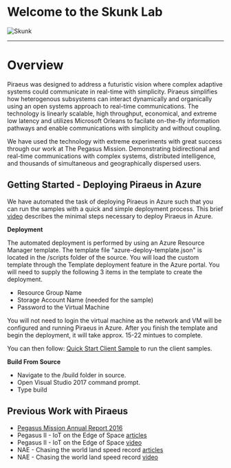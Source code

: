 Welcome to the Skunk Lab
================

![Skunk](https://pegasusmission.files.wordpress.com/2018/02/skunklab-171x199.jpg)

-----



Overview
================

Piraeus was designed to address a futuristic vision where complex adaptive systems could communicate in real-time with simplicity.  Piraeus simplifies how heterogenous subsystems can interact dynamically and organically using an open systems approach to real-time communications. 
The technology is linearly scalable, high throughput, economical, and extreme low latency and utilizes Microsoft Orleans to facilate on-the-fly information pathways and enable communications with simplicity and without coupling.

We have used the technology with extreme experiments with great success through our work at The Pegasus Mission.  Demonstrating bidirectional and real-time communications with complex systems, distributed intelligence, and thousands of simultaneous and geographically dispersed users.  


Getting Started - Deploying Piraeus in Azure
-----------

We have automated the task of deploying Piraeus in Azure such that you can run the samples with a quick and simple deployment process. This brief [video](https://skunklabio.files.wordpress.com/2018/02/armtemplatedeploy.mp4) describes
the minimal steps necessary to deploy Piraeus in Azure.

**Deployment**

The automated deployment is performed by using an Azure Resource Manager template.  The template file "azure-deploy-template.json"
is located in the /scripts folder of the source.  You will load the custom template through the Template deployment feature 
in the Azure portal. You will need to supply the following 3 items in the template to create the deployment.

- Resource Group Name
- Storage Account Name (needed for the sample)
- Password to the Virtual Machine

You will not need to login the virtual machine as the network and VM will be configured and running
Piraeus in Azure.  After you finish the template and begin the deployment, it will take approx. 15-22 mintues to complete.

You can then follow:  [Quick Start Client Sample](https://github.com/skunklab/piraeus_0.9.0_prerelease/blob/master/quickstartclientsample.md) to run the client samples.


**Build From Source**
- Navigate to the /build folder in source.  
- Open Visual Studio 2017 command prompt.
- Type build



Previous Work with Piraeus
----------

- [Pegasus Mission Annual Report 2016](https://pegasusmission.com/2016/12/)
- Pegasus II - IoT on the Edge of Space [articles](https://pegasusmission.com/2016/05/02/pegasus-ii-news-articles/)
- Pegasus II - IoT on the Edge of Space [video](https://www.youtube.com/watch?v=S0hP_8CeM2A) 
- NAE - Chasing the world land speed record [articles](https://pegasusmission.com/2018/01/17/pegasus-nae-articles-2016/)
- NAE - Chasing the world land speed record [video](https://www.youtube.com/watch?v=ZIlXDsdlIko)


